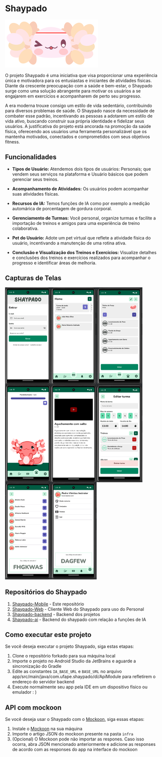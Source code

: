 # Shaypado

![Shaypado Logo](images/logo.png)

O projeto Shaypado é uma iniciativa que visa proporcionar uma experiência única e motivadora para os entusiastas e iniciantes de atividades físicas. Diante da crescente preocupação com a saúde e bem-estar, o Shaypado surge como uma solução abrangente para motivar os usuários a se engajarem em exercícios e acompanharem de perto seu progresso.

A era moderna trouxe consigo um estilo de vida sedentário, contribuindo para diversos problemas de saúde. O Shaypado nasce da necessidade de combater esse padrão, incentivando as pessoas a adotarem um estilo de vida ativo, buscando construir sua própria identidade e fidelizar seus usuários. A justificativa do projeto está ancorada na promoção da saúde física, oferecendo aos usuários uma ferramenta personalizável que os mantenha motivados, conectados e comprometidos com seus objetivos fitness.

## Funcionalidades

- **Tipos de Usuário:** Atendemos dois tipos de usuários: Personais; que vendem seus serviços na plataforma e Usuário básicos que podem gerenciar seus treinos.

- **Acompanhamento de Atividades:** Os usuários podem acompanhar suas atividades físicas.

- **Recursos de IA:** Temos funções de IA como por exemplo a medição automárica de porcentagem de gordura corporal.

- **Gerenciamento de Turmas:** Você personal, organize turmas e facilite a importação de treinos e amigos para uma experiência de treino colaborativa.

- **Pet do Usuário:** Adote um pet virtual que reflete a atividade física do usuário, incentivando a manutenção de uma rotina ativa.

- **Conclusão e Visualização dos Treinos e Exercícios:** Visualize detalhes e conclusões dos treinos e exercícios realizados para acompanhar o progresso e identificar áreas de melhoria.

## Capturas de Telas

<div style="display: flex; flex-wrap: wrap;">
    <img src="images/login_screen.png" alt="Shaypado Logo" width="150">
    <img src="images/trainer_home_screen.png" alt="Shaypado Logo" width="150">
    <img src="images/user_home_screen.png" alt="Shaypado Logo" width="150">
    <img src="images/pet_screen.png" alt="Shaypado Logo" width="150">
    <img src="images/exercise_screen.png" alt="Shaypado Logo" width="150">
    <img src="images/trainer_edit_class_screen.png" alt="Shaypado Logo" width="150">
    <img src="images/friends_screen.png" alt="Shaypado Logo" width="150">
    <img src="images/traier_setting_screen.png" alt="Shaypado Logo" width="150">
</div>

## Repositórios do Shaypado

1. [Shaypado-Mobile](https://github.com/Projeto-Des-SW/shaypado-mobile) - Este repositório
2. [Shaypado-Web](https://github.com/Projeto-Des-SW/shaypado-web) - Cliente Web do Shaypado para uso do Personal
3. [Shaypado-backend](https://github.com/Projeto-Des-SW/shaypado-backend) - Backend dos projetos
3. [Shaypado-ai](https://github.com/Projeto-Des-SW/shaypado-ai) - Backend do shaypado com relação a funções de IA


## Como executar este projeto

Se você deseja executar o projeto Shaypado, siga estas etapas:

1. Clone o repositório forkado para sua máquina local
2. Importe o projeto no Android Studio da JetBrains e aguarde a sincronização do Gradle
3. Edite as constantes `IA_BASE_URL` e `BASE_URL` no arquivo app/src/main/java/com.ufape.shaypado/di/ApiModule para refletirem o endereço do servidor backend
4. Execute normalmente seu app pela IDE em um dispositivo físico ou emulador : )

## API com mockoon

Se você deseja usar o Shaypado com o [Mockoon](https://mockoon.com/download/#download-section), siga essas etapas:

1. Instale o [Mockoon](https://mockoon.com/download/#download-section) na sua máquina
2. Importe o artigo JSON do mockoon presente na pasta `infra`
3. (Opcional) O Mockoon pode não importar as respones. Caso isso ocorra, abra JSON mencionado anteriormente e adicione as responses de acordo com as responses do app na interface do mockoon 
